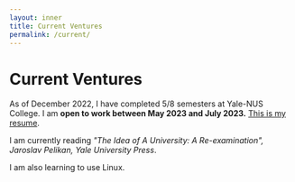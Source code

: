 ```yaml
---
layout: inner
title: Current Ventures
permalink: /current/
---
```

# Current Ventures

As of December 2022, I have completed 5/8 semesters at Yale-NUS College. I am **open to work between May 2023 and July 2023.** [This is my resume](https://nicholas-ko-zy.github.io/resume/).

I  am currently reading _"The Idea of A University: A Re-examination", Jaroslav Pelikan, Yale University Press_.

I am also learning to use Linux.
